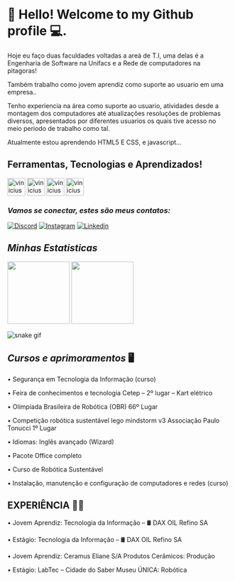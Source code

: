 
# 👋 Hello! Welcome to my Github profile 💻.

Hoje eu faço duas faculdades voltadas a areá de T.I, uma delas é a Engenharia de Software na Unifacs e a Rede de computadores na pitagoras!

  Também trabalho como jovem aprendiz como suporte ao usuario em uma empresa..
  
Tenho experiencia na área como suporte ao usuario, atividades desde a montagem dos computadores até atualizações resoluções de problemas diversos, apresentados por 
diferentes usuarios os quais tive acesso no meio periodo de trabalho como tal.

Atualmente estou aprendendo HTML5 E CSS, e javascript...




## Ferramentas, Tecnologias e Aprendizados!
<div>

  <img align="center" alt="vinicius-HTML5" width="40" height="40" src="https://cdn.jsdelivr.net/gh/devicons/devicon/icons/html5/html5-original.svg"/>
  <img align="center" alt="vinicius-CSS" width="40" height="40" src="https://cdn.jsdelivr.net/gh/devicons/devicon/icons/css3/css3-original.svg"/>
  <img align="center" alt="vinicius-AFTER" width="40" height="40" src="https://cdn.jsdelivr.net/gh/devicons/devicon/icons/aftereffects/aftereffects-original.svg"/>
  <img align="center" alt="vinicius-JAVASCRIPT" width="40" height="40" src="https://cdn.jsdelivr.net/gh/devicons/devicon/icons/javascript/javascript-original.svg"/>

</div>

### *Vamos se conectar, estes são meus contatos:*  

  [![Discord](https://img.shields.io/badge/Discord-7289DA?style=for-the-badge&logo=discord&logoColor=white)]()
  [![Instagram](https://img.shields.io/badge/Instagram-E4405F?style=for-the-badge&logo=instagram&logoColor=white)](https://www.instagram.com/v1n1c1us.404/)
  [![Linkedin](https://img.shields.io/badge/LinkedIn-0077B5?style=for-the-badge&logo=linkedin&logoColor=white)](https://www.linkedin.com/in/vinicius-lago-cruz-389551245/)


## *Minhas Estatisticas*
<div>
  <img height="140em" src="https://github-readme-stats.vercel.app/api?username=ViniciusLgo&show_icons=true&theme=tokyonight"/>    <img height="140em" src="https://github-readme-stats.vercel.app/api/top-langs/?username=ViniciusLgo&layout=compact&theme=tokyonight"/>
 </div>

![snake gif](https://github.com/ViniciusLgo/ViniciusLgo/blob/output/github-contribution-grid-snake.svg)


## *Cursos e aprimoramentos* 🖥️ 

•	Segurança em Tecnologia da Informação (curso)

•	Feira de conhecimentos e tecnologia Cetep – 2º lugar – Kart elétrico

•	Olimpíada Brasileira de Robótica (OBR) 66º Lugar 

•	Competição robótica sustentável lego mindstorm v3 Associação Paulo Tonucci 1º Lugar

•	Idiomas: Inglês avançado (Wizard)

•	Pacote Office completo

•	Curso de Robótica Sustentável 

•	Instalação, manutenção e configuração de computadores e redes (curso)



## EXPERIÊNCIA 👨‍💻

•	Jovem Aprendiz: Tecnologia da Informação – 🛢️ DAX OIL Refino SA 

•	Estágio: Tecnologia da Informação – 🛢️ DAX OIL Refino SA 

•	Jovem Aprendiz: Ceramus Eliane S/A Produtos Cerâmicos: Produção

•	Estágio: LabTec – Cidade do Saber Museu ÚNICA: Robótica   


